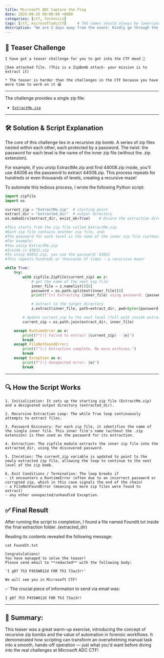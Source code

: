 ```yaml
---
title: Microsoft ADC Capture the Flag
date: 2025-06-25 08:00:00 +0800
categories: [ctf, forensics]
tags: [ctf, microsoftadcctf]     # TAG names should always be lowercase
description: "We are 2 days away from the event: Kindly go through the teaser to see what we have instore for you on the day!"
---
```


## 🧨 Teaser Challenge

```text
I have got a teaser challenge for you to get into the CTF mood 🏴

📎See attached file. (This is a ZipBomb attack- your mission is to extract it)

* The teaser is harder than the challenges in the CTF because you have more time to work on it 😁

 ```
---


The challenge provides a single zip file:
- [`ExtractMe.zip`](/assets/files/ExtractMe.zip)  

---

## 🛠️ Solution & Script Explanation

The core of this challenge lies in a recursive zip bomb. A series of zip files nested within each other, each protected by a password. The twist: the password for each level is the name of the inner zip file (without the .zip extension). 

For example, if you unzip ExtractMe.zip and find 44008.zip inside, you'll use 44008 as the password to extract 44008.zip. This process repeats for hundreds or even thousands of levels, creating a recursive maze!

To automate this tedious process, I wrote the following Python script:

```python
import zipfile
import os

current_zip = "ExtractMe.zip"  # starting point
extract_dir = "extracted_dir"  # output directory
os.makedirs(extract_dir, exist_ok=True)    # Ensure the extraction directory exists

#This starts from the zip file called ExtractMe.zip
#Each zip file contains another zip file, and:
#The password for each level is the name of the inner zip file (without .zip).
#For example:
#You unzip ExtractMe.zip
#Inside is 83832.zip
#To unzip 83832.zip, you use the password: 83832
#This repeats hundreds or thousands of times — a recursive maze!

while True:
    try:
        with zipfile.ZipFile(current_zip) as z:
            # get the name of the next zip file
            inner_file = z.namelist()[0]
            password = os.path.splitext(inner_file)[0]
            print(f"[+] Extracting {inner_file} using password: {password}")

            # extract to the target directory
            z.extract(inner_file, path=extract_dir, pwd=bytes(password, 'utf-8'))

        # Update current_zip to the next level (full path inside extracted_dir)
        current_zip = os.path.join(extract_dir, inner_file)

    except RuntimeError as e:
        print(f"[!] Failed to extract {current_zip} - {e}")
        break
    except FileNotFoundError:
        print(f"[✓] Extraction complete. No more archives.")
        break
    except Exception as e:
        print(f"[!] Unexpected error: {e}")
        break

```
---

## 🔍 How the Script Works

```text
1. Initialization: It sets up the starting zip file (ExtractMe.zip) and a designated output directory (extracted_dir).

2. Recursive Extraction Loop: The while True loop continuously attempts to extract files.

3. Password Discovery: For each zip file, it identifies the name of the single inner file. This inner file's name (without the .zip extension) is then used as the password for its extraction.

4. Extraction: The zipfile module extracts the inner zip file into the extracted_dir, using the discovered password.

5. Iteration: The current_zip variable is updated to point to the newly extracted zip file, allowing the loop to continue to the next level of the zip bomb.

6. Exit Conditions / Termination: The loop breaks if 
- it encounters a RuntimeError (often due to an incorrect password or corrupted zip, which in this case signals the end of the chain)
- a FileNotFoundError (meaning no more zip files were found to extract)
- any other unexpected/unhandled Exception.
```


## ✅ Final Result

After running the script to completion, I found a file named FoundIt.txt inside the final extraction folder. (extracted_dir)

Reading its contents revealed the following message:

```text
cat FoundIt.txt 

Congratulations!
You have managed to solve the teaser!
Please send email to **redacted** with the following body:

'I g07 7h3 P455W012d F0R Th3 73az3r!'

We will see you in Microsoft CTF!
```

✅ The crucial piece of information to send via email was:

```text
I g07 7h3 P455W012d F0R Th3 73az3r!
```
---


## 🧩 Summary:

This teaser was a great warm-up exercise, introducing the concept of recursive zip bombs and the value of automation in forensic workflows. It demonstrated how scripting can transform an overwhelming manual task into a smooth, hands-off operation — just what you'd want before diving into the real challenges at Microsoft ADC CTF!
